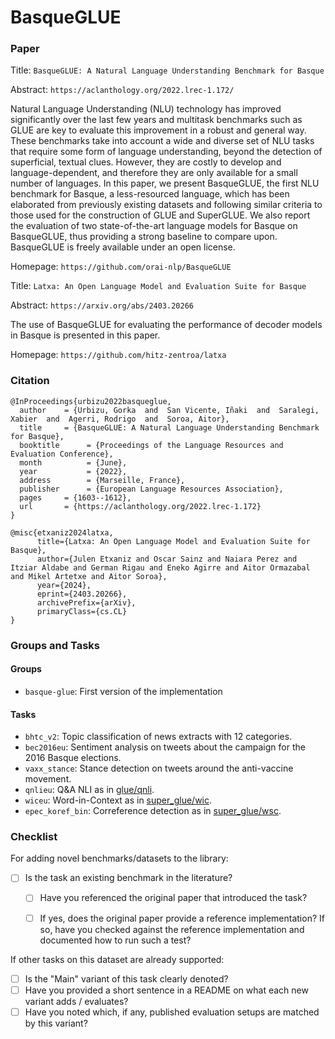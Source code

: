 # BasqueGLUE

### Paper

Title: `BasqueGLUE: A Natural Language Understanding Benchmark for Basque`

Abstract: `https://aclanthology.org/2022.lrec-1.172/`

Natural Language Understanding (NLU) technology has improved significantly over the last few years and multitask benchmarks such as GLUE are key to evaluate this improvement in a robust and general way. These benchmarks take into account a wide and diverse set of NLU tasks that require some form of language understanding, beyond the detection of superficial, textual clues. However, they are costly to develop and language-dependent, and therefore they are only available for a small number of languages. In this paper, we present BasqueGLUE, the first NLU benchmark for Basque, a less-resourced language, which has been elaborated from previously existing datasets and following similar criteria to those used for the construction of GLUE and SuperGLUE. We also report the evaluation of two state-of-the-art language models for Basque on BasqueGLUE, thus providing a strong baseline to compare upon. BasqueGLUE is freely available under an open license.

Homepage: `https://github.com/orai-nlp/BasqueGLUE`

Title: `Latxa: An Open Language Model and Evaluation Suite for Basque`

Abstract: `https://arxiv.org/abs/2403.20266`

The use of BasqueGLUE for evaluating the performance of decoder models in Basque is presented in this paper.

Homepage: `https://github.com/hitz-zentroa/latxa`

### Citation

```
@InProceedings{urbizu2022basqueglue,
  author    = {Urbizu, Gorka  and  San Vicente, Iñaki  and  Saralegi, Xabier  and  Agerri, Rodrigo  and  Soroa, Aitor},
  title     = {BasqueGLUE: A Natural Language Understanding Benchmark for Basque},
  booktitle      = {Proceedings of the Language Resources and Evaluation Conference},
  month          = {June},
  year           = {2022},
  address        = {Marseille, France},
  publisher      = {European Language Resources Association},
  pages     = {1603--1612},
  url       = {https://aclanthology.org/2022.lrec-1.172}
}

@misc{etxaniz2024latxa,
      title={Latxa: An Open Language Model and Evaluation Suite for Basque},
      author={Julen Etxaniz and Oscar Sainz and Naiara Perez and Itziar Aldabe and German Rigau and Eneko Agirre and Aitor Ormazabal and Mikel Artetxe and Aitor Soroa},
      year={2024},
      eprint={2403.20266},
      archivePrefix={arXiv},
      primaryClass={cs.CL}
}
```

### Groups and Tasks

#### Groups

* `basque-glue`: First version of the implementation

#### Tasks

* `bhtc_v2`: Topic classification of news extracts with 12 categories.
* `bec2016eu`: Sentiment analysis on tweets about the campaign for the 2016 Basque elections.
* `vaxx_stance`: Stance detection on tweets around the anti-vaccine movement.
* `qnlieu`: Q&A NLI as in [glue/qnli](../glue/qnli).
* `wiceu`: Word-in-Context as in [super_glue/wic](../super_glue/wic).
* `epec_koref_bin`: Correference detection as in [super_glue/wsc](../super_glue/wsc).

### Checklist

For adding novel benchmarks/datasets to the library:
* [ ] Is the task an existing benchmark in the literature?
  * [ ] Have you referenced the original paper that introduced the task?
  * [ ] If yes, does the original paper provide a reference implementation? If so, have you checked against the reference implementation and documented how to run such a test?


If other tasks on this dataset are already supported:
* [ ] Is the "Main" variant of this task clearly denoted?
* [ ] Have you provided a short sentence in a README on what each new variant adds / evaluates?
* [ ] Have you noted which, if any, published evaluation setups are matched by this variant?

